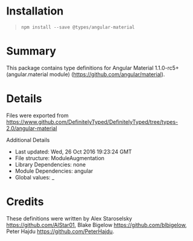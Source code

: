 # Installation
> `npm install --save @types/angular-material`

# Summary
This package contains type definitions for Angular Material 1.1.0-rc5+ (angular.material module) (https://github.com/angular/material).

# Details
Files were exported from https://www.github.com/DefinitelyTyped/DefinitelyTyped/tree/types-2.0/angular-material

Additional Details
 * Last updated: Wed, 26 Oct 2016 19:23:24 GMT
 * File structure: ModuleAugmentation
 * Library Dependencies: none
 * Module Dependencies: angular
 * Global values: _

# Credits
These definitions were written by Alex Staroselsky <https://github.com/AlStar01>, Blake Bigelow <https://github.com/blbigelow>, Peter Hajdu <https://github.com/PeterHajdu>.

